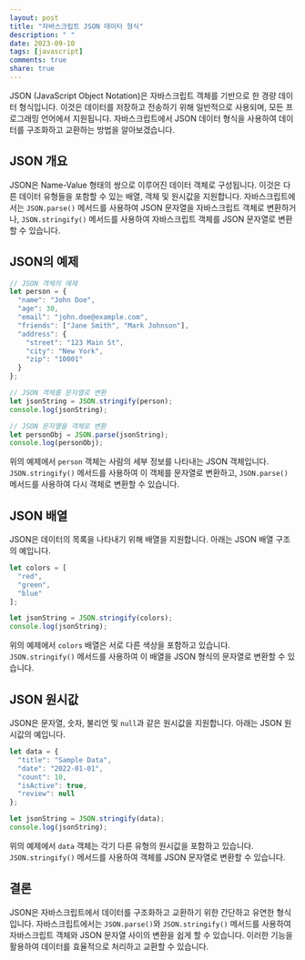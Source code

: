 ```yaml
---
layout: post
title: "자바스크립트 JSON 데이터 형식"
description: " "
date: 2023-09-10
tags: [javascript]
comments: true
share: true
---
```


JSON (JavaScript Object Notation)은 자바스크립트 객체를 기반으로 한 경량 데이터 형식입니다. 이것은 데이터를 저장하고 전송하기 위해 일반적으로 사용되며, 모든 프로그래밍 언어에서 지원됩니다. 자바스크립트에서 JSON 데이터 형식을 사용하여 데이터를 구조화하고 교환하는 방법을 알아보겠습니다.

## JSON 개요

JSON은 Name-Value 형태의 쌍으로 이루어진 데이터 객체로 구성됩니다. 이것은 다른 데이터 유형들을 포함할 수 있는 배열, 객체 및 원시값을 지원합니다. 자바스크립트에서는 `JSON.parse()` 메서드를 사용하여 JSON 문자열을 자바스크립트 객체로 변환하거나, `JSON.stringify()` 메서드를 사용하여 자바스크립트 객체를 JSON 문자열로 변환할 수 있습니다.

## JSON의 예제

```javascript
// JSON 객체의 예제
let person = {
  "name": "John Doe",
  "age": 30,
  "email": "john.doe@example.com",
  "friends": ["Jane Smith", "Mark Johnson"],
  "address": {
    "street": "123 Main St",
    "city": "New York",
    "zip": "10001"
  }
};

// JSON 객체를 문자열로 변환
let jsonString = JSON.stringify(person);
console.log(jsonString);

// JSON 문자열을 객체로 변환
let personObj = JSON.parse(jsonString);
console.log(personObj);
```

위의 예제에서 `person` 객체는 사람의 세부 정보를 나타내는 JSON 객체입니다. `JSON.stringify()` 메서드를 사용하여 이 객체를 문자열로 변환하고, `JSON.parse()` 메서드를 사용하여 다시 객체로 변환할 수 있습니다.

## JSON 배열

JSON은 데이터의 목록을 나타내기 위해 배열을 지원합니다. 아래는 JSON 배열 구조의 예입니다.

```javascript
let colors = [
  "red",
  "green",
  "blue"
];

let jsonString = JSON.stringify(colors);
console.log(jsonString);
```

위의 예제에서 `colors` 배열은 서로 다른 색상을 포함하고 있습니다. `JSON.stringify()` 메서드를 사용하여 이 배열을 JSON 형식의 문자열로 변환할 수 있습니다.

## JSON 원시값

JSON은 문자열, 숫자, 불리언 및 `null`과 같은 원시값을 지원합니다. 아래는 JSON 원시값의 예입니다.

```javascript
let data = {
  "title": "Sample Data",
  "date": "2022-01-01",
  "count": 10,
  "isActive": true,
  "review": null
};

let jsonString = JSON.stringify(data);
console.log(jsonString);
```

위의 예제에서 `data` 객체는 각기 다른 유형의 원시값을 포함하고 있습니다. `JSON.stringify()` 메서드를 사용하여 객체를 JSON 문자열로 변환할 수 있습니다.

## 결론

JSON은 자바스크립트에서 데이터를 구조화하고 교환하기 위한 간단하고 유연한 형식입니다. 자바스크립트에서는 `JSON.parse()`와 `JSON.stringify()` 메서드를 사용하여 자바스크립트 객체와 JSON 문자열 사이의 변환을 쉽게 할 수 있습니다. 이러한 기능을 활용하여 데이터를 효율적으로 처리하고 교환할 수 있습니다.